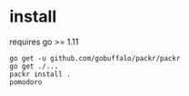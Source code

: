 # install

requires go >= 1.11

```
go get -u github.com/gobuffalo/packr/packr
go get ./...
packr install .
pomodoro
```
